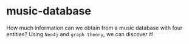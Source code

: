 # music-database
How much information can we obtain from a music database with four entities? Using `Neo4j` and `graph theory`, we can discover it!
